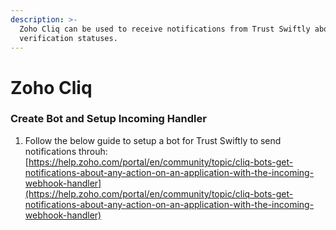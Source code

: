 ```yaml
---
description: >-
  Zoho Cliq can be used to receive notifications from Trust Swiftly about
  verification statuses.
---
```


# Zoho Cliq

### Create Bot and Setup Incoming Handler

1. Follow the below guide to setup a bot for Trust Swiftly to send notifications throuh: [https://help.zoho.com/portal/en/community/topic/cliq-bots-get-notifications-about-any-action-on-an-application-with-the-incoming-webhook-handler](https://help.zoho.com/portal/en/community/topic/cliq-bots-get-notifications-about-any-action-on-an-application-with-the-incoming-webhook-handler)
